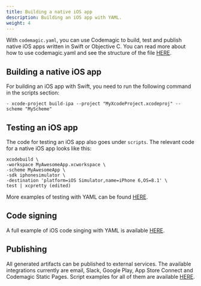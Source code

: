 ```yaml
---
title: Building a native iOS app
description: Building an iOS app with YAML.
weight: 4
---
```


With `codemagic.yaml`, you can use Codemagic to build, test and publish native iOS apps written in Swift or Objective C. You can read more about how to use codemagic.yaml and see the structure of the file [HERE](../yaml/yaml).

## Building a native iOS app

For building an iOS app with Swift, you need to run the following command in the scripts section:

    - xcode-project build-ipa --project "MyXcodeProject.xcodeproj" --scheme "MyScheme"

## Testing an iOS app

The code for testing an iOS app also goes under `scripts`. The relevant code for a native iOS app looks like this:

    xcodebuild \
    -workspace MyAwesomeApp.xcworkspace \
    -scheme MyAwesomeApp \
    -sdk iphonesimulator \
    -destination 'platform=iOS Simulator,name=iPhone 6,OS=8.1' \
    test | xcpretty (edited) 

More examples of testing with YAML can be found [HERE](../yaml/testing).

## Code signing

A full example of iOS code singing with YAML is available [HERE](../yaml/distribution).

## Publishing

All generated artifacts can be published to external services. The available integrations currently are email, Slack, Google Play, App Store Connect and Codemagic Static Pages. Script examples for all of them are available [HERE](../yaml/distribution/#publishing).